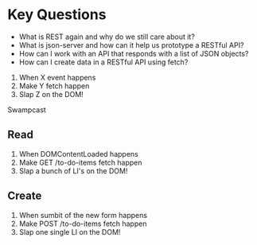# Key Questions
* What is REST again and why do we still care about it?
* What is json-server and how can it help us prototype a RESTful API?
* How can I work with an API that responds with a list of JSON objects?
* How can I create data in a RESTful API using fetch?

1. When X event happens
2. Make Y fetch happen
3. Slap Z on the DOM!

Swampcast



## Read
1. When DOMContentLoaded happens
2. Make GET /to-do-items fetch happen
3. Slap a bunch of LI's on the DOM!


## Create
1. When sumbit of the new form happens
2. Make POST /to-do-items fetch happen
3. Slap one single LI on the DOM!


